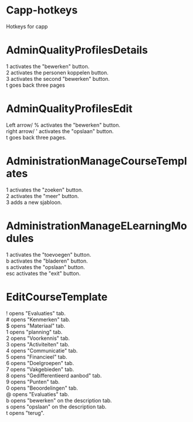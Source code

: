 # Capp-hotkeys
Hotkeys for capp

# AdminQualityProfilesDetails
1 activates the "bewerken" button.  
2 activates the personen koppelen button.  
3 activates the second "bewerken" button.  
t goes back three pages

# AdminQualityProfilesEdit
Left arrow/ % activates the "bewerken" button.  
right arrow/ ' activates the "opslaan" button.   
t goes back three pages.  

# AdministrationManageCourseTemplates
1 activates the "zoeken" button.  
2 activates the "meer" button.  
3 adds a new sjabloon.  

# AdministrationManageELearningModules
1 activates the "toevoegen" button.  
b activates the "bladeren" button.  
s activates the "opslaan" button.  
esc activates the "exit" button.  

# EditCourseTemplate
! opens "Evaluaties" tab.  
\# opens "Kenmerken" tab.  
$ opens "Materiaal" tab.  
1 opens "planning" tab.  
2 opens "Voorkennis" tab.  
3 opens "Activiteiten" tab.  
4 opens "Communicatie" tab.  
5 opens "Financieel" tab.  
6 opens "Doelgroepen" tab.  
7 opens "Vakgebieden" tab.  
8 opens "Gedifferentieerd aanbod" tab.  
9 opens "Punten" tab.  
0 opens "Beoordelingen" tab.  
@ opens "Evaluaties" tab.  
b opens "bewerken" on the description tab.  
s opens "opslaan" on the description tab.  
t opens "terug".  

